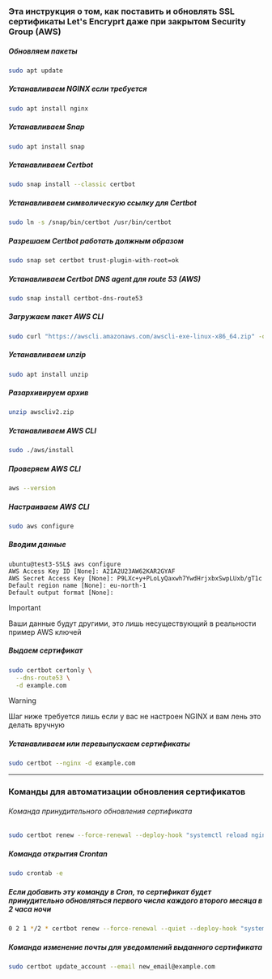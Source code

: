 ### Эта инструкция о том, как поставить и обновлять SSL сертификаты Let's Encryprt даже при закрытом Security Group (AWS)

##### Обновляем пакеты
```bash
sudo apt update
```

##### Устанавливаем NGINX если требуется
```bash
sudo apt install nginx
```

##### Устанавливаем Snap
```bash
sudo apt install snap
```

##### Устанавливаем Certbot
```bash
sudo snap install --classic certbot
```

##### Устанавливаем символическую ссылку для Certbot
```bash
sudo ln -s /snap/bin/certbot /usr/bin/certbot
```

##### Разрешаем Certbot работать должным образом
```bash
sudo snap set certbot trust-plugin-with-root=ok
```

##### Устанавливаем Сertbot DNS agent для route 53 (AWS)
```bash
sudo snap install certbot-dns-route53
```

##### Загружаем пакет AWS CLI
```bash
sudo curl "https://awscli.amazonaws.com/awscli-exe-linux-x86_64.zip" -o "awscliv2.zip"
```

##### Устанавливаем unzip
```bash
sudo apt install unzip
```

##### Разархивируем архив
```bash
unzip awscliv2.zip
```

##### Устанавливаем AWS CLI
```bash
sudo ./aws/install
```

##### Проверяем AWS CLI
```bash
aws --version
```

##### Настраиваем AWS CLI
```bash
sudo aws configure
```

##### Вводим данные
```
ubuntu@test3-SSL$ aws configure
AWS Access Key ID [None]: A2IA2U23AW62KAR2GYAF
AWS Secret Access Key [None]: P9LXc+y+PLoLyQaxwh7YwdHrjxbxSwpLUxb/gT1c
Default region name [None]: eu-north-1
Default output format [None]:
```
> [!IMPORTANT]
> Ваши данные будут другими, это лишь несуществующий в реальности пример AWS ключей

##### Выдаем сертификат
```bash
sudo certbot certonly \
  --dns-route53 \
  -d example.com
```


> [!WARNING]
> Шаг ниже требуется лишь если у вас не настроен NGINX и вам лень это делать вручную
##### Устанавливаем или перевыпускаем сертификаты
```bash
sudo certbot --nginx -d example.com
```

---

### Команды для автоматизации обновления сертификатов

###### Команда принудительного обновления сертификата
```bash
sudo certbot renew --force-renewal --deploy-hook "systemctl reload nginx"
```

##### Команда открытия Crontan
```bash
sudo crontab -e
```

##### Если добавить эту команду в Cron, то сертификат будет принудительно обновляться первого числа каждого второго месяца в 2 часа ночи
```bash
0 2 1 */2 * certbot renew --force-renewal --quiet --deploy-hook "systemctl reload nginx"
```

##### Команда изменение почты для уведомлений выданного сертификата 
```bash
sudo certbot update_account --email new_email@example.com
```

